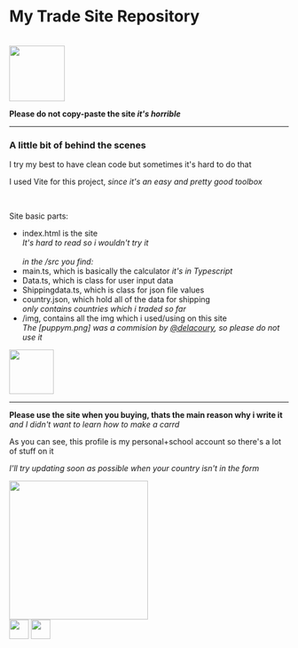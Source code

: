 <h1>My Trade Site Repository</h1>
<br>
<img height="100" src="https://1.bp.blogspot.com/-aS8JMMiAQ6E/X5di_X1oOKI/AAAAAABHl8M/N5UtgKZKdBoL1P0WjeuNkPSWVnT3ueeHQCLcBGAsYHQ/s370/AS0007417_12.gif">
<b><p>Please do not copy-paste the site <i>it's horrible</i></p></b><hr>
<h3>A little bit of behind the scenes</h3>
<p>I try my best to have clean code but sometimes it's hard to do that</p>
<p>I used Vite for this project, <i>since it's an easy and pretty good toolbox</i></p>
<br>
<p>Site basic parts:</p>
<ul>
  <li>index.html is the site<br><i>It's hard to read so i wouldn't try it</i></li>
  <br>
  <i>in the /src you find:</i>
  <li>main.ts, which is basically the calculator <i>it's in Typescript</i></li>
  <li>Data.ts, which is class for user input data</li>
  <li>Shippingdata.ts, which is class for json file values</li>
  <li>country.json, which hold all of the data for shipping<br><i>only contains countries which i traded so far</i></li>
  <li>/img, contains all the img which i used/using on this site<br><i>The [puppym.png] was a commision by <a href="https://www.instagram.com/delacoury/" target="_blank">@delacoury</a>, so please do not use it</i></li>
</ul>
<img height="80" src="https://1.bp.blogspot.com/-fJip51ej0mU/X5djBJlMX7I/AAAAAABHl8k/5VHdv4bxAukMXIrgMhiLoKZmPlnoVl18QCLcBGAsYHQ/s370/AS0007417_18.gif">
<hr>
<p><b>Please use the site when you buying, thats the main reason why i write it</b><br>
<i>and I didn't want to learn how to make a carrd</i></p>
<p>As you can see, this profile is my personal+school account so there's a lot of stuff on it</p>
<p><i>I'll try updating soon as possible when your country isn't in the form</i></p>
<img height="250" src="https://1.bp.blogspot.com/-zOfUir_Y8PA/X5djAteQWgI/AAAAAABHl8g/0TpVdUxoxV0HGxmPEsXZA4dgrZeap5yygCLcBGAsYHQ/s370/AS0007417_17.gif">
<br>
<a href="https://www.instagram.com/fannimongmong/" target="_blank"><img src="https://upload.wikimedia.org/wikipedia/commons/thumb/9/95/Instagram_logo_2022.svg/1200px-Instagram_logo_2022.svg.png" height="35"></a>
<a href="https://twitter.com/E_Fanni05" target="_blank"><img src="https://upload.wikimedia.org/wikipedia/commons/thumb/6/6f/Logo_of_Twitter.svg/220px-Logo_of_Twitter.svg.png" height="35"></a><br>
